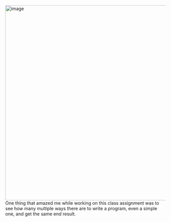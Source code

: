 <img width="613" alt="image" src="https://user-images.githubusercontent.com/105253984/210715099-dd4c6135-3793-4eed-9dd3-5de9b28d17f5.png">
One thing that amazed me while working on this class assignment was to see how many multiple ways there are to write a program, even a simple one, and get the same end result.
